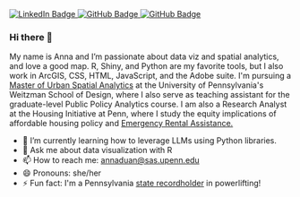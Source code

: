 <div id="badges">
  <a href="www.linkedin.com/in/annaduan" target="_blank">
    <img src="https://img.shields.io/badge/LinkedIn-black?style=for-the-badge&logo=linkedin&logoColor=white" alt="LinkedIn Badge"/>
  </a>
  <a href="https://github.com/annaduan09" target="_blank">
    <img src="https://img.shields.io/badge/Github-black?style=for-the-badge&logo=github&logoColor=white" alt="GitHub Badge"/>
  </a>
  <a href="mailto: annaduan@sas.upenn.edu" target="_blank">
    <img src="https://img.shields.io/badge/Email-black?style=for-the-badge&logo=gmail&logoColor=white" alt="GitHub Badge"/>
  </a>
</div>

### Hi there 👋

My name is Anna and I’m passionate about data viz and spatial analytics, and love a good map. R, Shiny, and Python are my favorite tools, but I also work in ArcGIS, CSS, HTML, JavaScript, and the Adobe suite. I'm pursuing a [Master of Urban Spatial Analytics](https://www.design.upenn.edu/musa/about) at the University of Pennsylvania's Weitzman School of Design, where I also serve as teaching assistant for the graduate-level Public Policy Analytics course. I am also a Research Analyst at the Housing Initiative at Penn, where I study the equity implications of affordable housing policy and [Emergency Rental Assistance.](https://www.housinginitiative.org/rent-debt-and-tenant-vulnerability-in-los-angeles.html)

- 🌱 I’m currently learning how to leverage LLMs using Python libraries. 
- 💬 Ask me about data visualization with R
- 📫 How to reach me: annaduan@sas.upenn.edu
- 😄 Pronouns: she/her
- ⚡ Fun fact: I'm a Pennsylvania [state recordholder](https://www.openpowerlifting.org/u/annaduan) in powerlifting!

